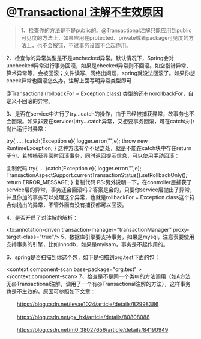 # [@Transactional 注解不生效原因](https://www.cnblogs.com/codingmengmeng/p/12111392.html)


> 1、检查你的方法是不是public的。@Transactional注解只能应用到public可见度的方法上，如果应用在protected、private或者package可见度的方法上，也不会报错，不过事务设置不会起作用。

  2、检查你的异常类型是不是unchecked异常。默认情况下，Spring会对unchecked异常进行事务回滚，如果是checked异常则不回滚。如空指针异常、算术异常等，会被回滚；文件读写、网络出问题，spring就没法回滚了。如果你想check异常也回滚怎么办，注解上面写明异常类型即可：

  @Transactional(rollbackFor = Exception.class)
  类型的还有norollbackFor，自定义不回滚的异常。

  3、是否在service中进行了try...catch的操作，由于已经被捕获异常，故事务也不会回滚。如果非要在service中try...catch异常，又想要事务回滚，可在catch块中抛出运行时异常：

  try{
      ....
  }catch(Exception e){
      logger.error("",e);
      throw new RuntimeException;
  }
  这种方法有个不足之处，就是不能在catch块中存在return子句，若想捕获异常时回滚事务，同时返回提示信息，可以使用手动回滚：

  复制代码
  try{
      ...
  }catch(Exception e){
      logger.error("",e);
      TransactionAspectSupport.currentTransactionStatus().setRollbackOnly();
      return ERROR_MESSAGE;
  }
  复制代码
  PS:另外说明一下，在controller层捕获了service层的异常，事务还会回滚吗？答案是会的，只要你service层抛出了异常，并且你加的事务可以处理这个异常，也就是rollbackFor = Exception.class这个符合你抛出的异常，不管外面有没有捕获都可以回滚。

  4、是否开启了对注解的解析：

  <bean class="org.springframework.jdbc.datasource.DataSourceTransactionManager"
            id="transactionManager">
          <property name="dataSource" ref="dataSource"/>
  </bean>
  <tx:annotation-driven transaction-manager="transactionManager" proxy-target-class="true"/>
  5、数据库引擎要支持事务，如果是mysql，注意表要使用支持事务的引擎，比如innodb，如果是myisam，事务是不起作用的。

  6、spring是否扫描到你这个包，如下是扫描到org.test下面的包：

  <context:component-scan base-package="org.test" ></context:component-scan>
  7、检查是不是同一个类中的方法调用（如A方法无@Transactional注解，调用了一个有@Transactional注解的方法），这样事务也是不生效的。原因可参照如下文章：

  　　https://blog.csdn.net/levae1024/article/details/82998386

  　　https://blog.csdn.net/gx_hxl/article/details/80808088

  　　https://blog.csdn.net/m0_38027656/article/details/84190949
